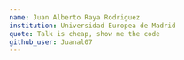 ```yaml
---
name: Juan Alberto Raya Rodriguez
institution: Universidad Europea de Madrid
quote: Talk is cheap, show me the code
github_user: Juanal07
---
```

